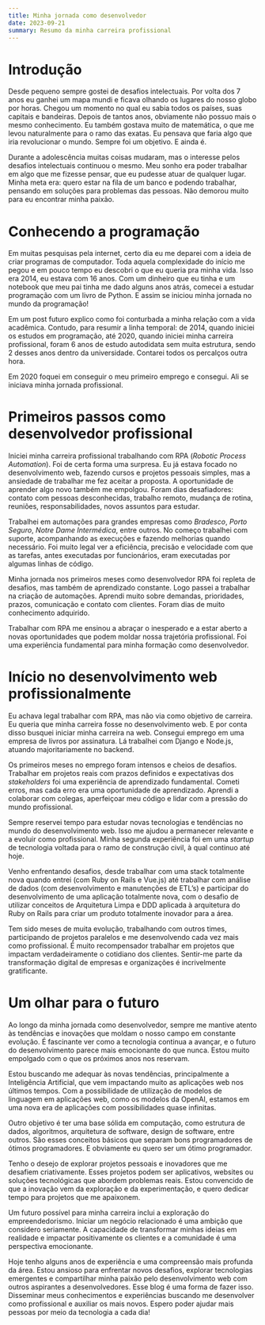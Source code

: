 ```yaml
---
title: Minha jornada como desenvolvedor
date: 2023-09-21
summary: Resumo da minha carreira profissional
---
```


# Introdução

Desde pequeno sempre gostei de desafios intelectuais. Por volta dos 7 anos eu ganhei um mapa mundi e ficava olhando os lugares do nosso globo por horas. Chegou um momento no qual eu sabia todos os países, suas capitais e bandeiras. Depois de tantos anos, obviamente não possuo mais o mesmo conhecimento. Eu também gostava muito de matemática, o que me levou naturalmente para o ramo das exatas. Eu pensava que faria algo que iria revolucionar o mundo. Sempre foi um objetivo. E ainda é.

Durante a adolescência muitas coisas mudaram, mas o interesse pelos desafios intelectuais continuou o mesmo. Meu sonho era poder trabalhar em algo que me fizesse pensar, que eu pudesse atuar de qualquer lugar. Minha meta era: quero estar na fila de um banco e podendo trabalhar, pensando em soluções para problemas das pessoas. Não demorou muito para eu encontrar minha paixão.

# Conhecendo a programação

Em muitas pesquisas pela internet, certo dia eu me deparei com a ideia de criar programas de computador. Toda aquela complexidade do início me pegou e em pouco tempo eu descobri o que eu queria pra minha vida. Isso era 2014, eu estava com 16 anos. Com um dinheiro que eu tinha e um notebook que meu pai tinha me dado alguns anos atrás, comecei a estudar programação com um livro de Python. E assim se iniciou minha jornada no mundo da programação!

Em um post futuro explico como foi conturbada a minha relação com a vida acadêmica. Contudo, para resumir a linha temporal: de 2014, quando iniciei os estudos em programação, até 2020, quando iniciei minha carreira profissional, foram 6 anos de estudo autodidata sem muita estrutura, sendo 2 desses anos dentro da universidade. Contarei todos os percalços outra hora.

Em 2020 foquei em conseguir o meu primeiro emprego e consegui. Ali se iniciava minha jornada profissional.

# Primeiros passos como desenvolvedor profissional

Iniciei minha carreira profissional trabalhando com RPA (_Robotic Process Automation_). Foi de certa forma uma surpresa. Eu já estava focado no desenvolvimento web, fazendo cursos e projetos pessoais simples, mas a ansiedade de trabalhar me fez aceitar a proposta. A oportunidade de aprender algo novo também me empolgou. Foram dias desafiadores: contato com pessoas desconhecidas, trabalho remoto, mudança de rotina, reuniões, responsabilidades, novos assuntos para estudar.

Trabalhei em automações para grandes empresas como _Bradesco_, _Porto Seguro_, _Notre Dame Intermédica_, entre outros. No começo trabalhei com suporte, acompanhando as execuções e fazendo melhorias quando necessário. Foi muito legal ver a eficiência, precisão e velocidade com que as tarefas, antes executadas por funcionários, eram executadas por algumas linhas de código.

Minha jornada nos primeiros meses como desenvolvedor RPA foi repleta de desafios, mas também de aprendizado constante. Logo passei a trabalhar na criação de automações. Aprendi muito sobre demandas, prioridades, prazos, comunicação e contato com clientes. Foram dias de muito conhecimento adquirido.

Trabalhar com RPA me ensinou a abraçar o inesperado e a estar aberto a novas oportunidades que podem moldar nossa trajetória profissional. Foi uma experiência fundamental para minha formação como desenvolvedor.

# Início no desenvolvimento web profissionalmente

Eu achava legal trabalhar com RPA, mas não via como objetivo de carreira. Eu queria que minha carreira fosse no desenvolvimento web. E por conta disso busquei iniciar minha carreira na web. Consegui emprego em uma empresa de livros por assinatura. Lá trabalhei com Django e Node.js, atuando majoritariamente no backend.

Os primeiros meses no emprego foram intensos e cheios de desafios. Trabalhar em projetos reais com prazos definidos e expectativas dos _stakeholders_ foi uma experiência de aprendizado fundamental. Cometi erros, mas cada erro era uma oportunidade de aprendizado. Aprendi a colaborar com colegas, aperfeiçoar meu código e lidar com a pressão do mundo profissional.

Sempre reservei tempo para estudar novas tecnologias e tendências no mundo do desenvolvimento web. Isso me ajudou a permanecer relevante e a evoluir como profissional. Minha segunda experiência foi em uma _startup_ de tecnologia voltada para o ramo de construção civil, à qual continuo até hoje.

Venho enfrentando desafios, desde trabalhar com uma stack totalmente nova quando entrei (com Ruby on Rails e Vue.js) até trabalhar com análise de dados (com desenvolvimento e manutenções de ETL’s) e participar do desenvolvimento de uma aplicação totalmente nova, com o desafio de utilizar conceitos de Arquitetura Limpa e DDD aplicada à arquitetura do Ruby on Rails para criar um produto totalmente inovador para a área.

Tem sido meses de muita evolução, trabalhando com outros times, participando de projetos paralelos e me desenvolvendo cada vez mais como profissional. É muito recompensador trabalhar em projetos que impactam verdadeiramente o cotidiano dos clientes. Sentir-me parte da transformação digital de empresas e organizações é incrivelmente gratificante.

# Um olhar para o futuro

Ao longo da minha jornada como desenvolvedor, sempre me mantive atento às tendências e inovações que moldam o nosso campo em constante evolução. É fascinante ver como a tecnologia continua a avançar, e o futuro do desenvolvimento parece mais emocionante do que nunca. Estou muito empolgado com o que os próximos anos nos reservam.

Estou buscando me adequar às novas tendências, principalmente a Inteligência Artificial, que vem impactando muito as aplicações web nos últimos tempos. Com a possibilidade de utilização de modelos de linguagem em aplicações web, como os modelos da OpenAI, estamos em uma nova era de aplicações com possibilidades quase infinitas.

Outro objetivo é ter uma base sólida em computação, como estrutura de dados, algoritmos, arquitetura de software, design de software, entre outros. São esses conceitos básicos que separam bons programadores de ótimos programadores. E obviamente eu quero ser um ótimo programador.

Tenho o desejo de explorar projetos pessoais e inovadores que me desafiem criativamente. Esses projetos podem ser aplicativos, websites ou soluções tecnológicas que abordem problemas reais. Estou convencido de que a inovação vem da exploração e da experimentação, e quero dedicar tempo para projetos que me apaixonem.

Um futuro possível para minha carreira inclui a exploração do empreendedorismo. Iniciar um negócio relacionado é uma ambição que considero seriamente. A capacidade de transformar minhas ideias em realidade e impactar positivamente os clientes e a comunidade é uma perspectiva emocionante.

Hoje tenho alguns anos de experiência e uma compreensão mais profunda da área. Estou ansioso para enfrentar novos desafios, explorar tecnologias emergentes e compartilhar minha paixão pelo desenvolvimento web com outros aspirantes a desenvolvedores. Esse blog é uma forma de fazer isso. Disseminar meus conhecimentos e experiências buscando me desenvolver como profissional e auxiliar os mais novos. Espero poder ajudar mais pessoas por meio da tecnologia a cada dia!